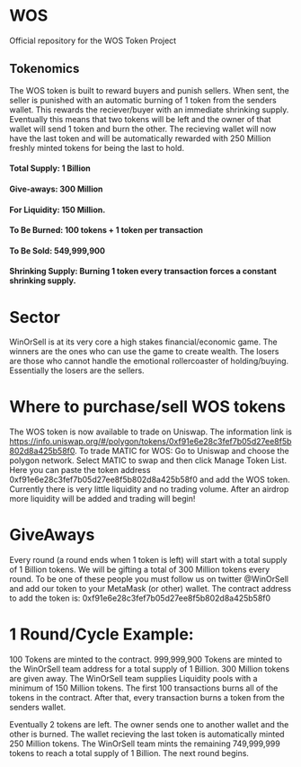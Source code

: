# WOS
Official repository for the WOS Token Project

## Tokenomics
The WOS token is built to reward buyers and punish sellers. When sent, the seller is punished with an automatic burning of 1 token from the senders wallet. This rewards the reciever/buyer with an immediate shrinking supply. Eventually this means that two tokens will be left and the owner of that wallet will send 1 token and burn the other. The recieving wallet will now have the last token and will be automatically rewarded with 250 Million freshly minted tokens for being the last to hold.

#### Total Supply: 1 Billion

#### Give-aways: 300 Million

#### For Liquidity: 150 Million.

#### To Be Burned: 100 tokens + 1 token per transaction

#### To Be Sold: 549,999,900

#### Shrinking Supply: Burning 1 token every transaction forces a constant shrinking supply.

# Sector
WinOrSell is at its very core a high stakes financial/economic game. The winners are the ones who can use the game to create wealth. The losers are those who cannot handle the emotional rollercoaster of holding/buying. Essentially the losers are the sellers.

# Where to purchase/sell WOS tokens
The WOS token is now available to trade on Uniswap. The information link is https://info.uniswap.org/#/polygon/tokens/0xf91e6e28c3fef7b05d27ee8f5b802d8a425b58f0. To trade MATIC for WOS: Go to Uniswap and choose the polygon network. Select MATIC to swap and then click Manage Token List. Here you can paste the token address 0xf91e6e28c3fef7b05d27ee8f5b802d8a425b58f0 and add the WOS token. Currently there is very little liquidity and no trading volume. After an airdrop more liquidity will be added and trading will begin!

# GiveAways
Every round (a round ends when 1 token is left) will start with a total supply of 1 Billion tokens. We will be gifting a total of 300 Million tokens every round. To be one of these people you must follow us on twitter @WinOrSell and add our token to your MetaMask (or other) wallet. The contract address to add the token is: 
0xf91e6e28c3fef7b05d27ee8f5b802d8a425b58f0

# 1 Round/Cycle Example:
100 Tokens are minted to the contract. 999,999,900 Tokens are minted to the WinOrSell team address for a total supply of 1 Billion. 300 Million tokens are given away. The WinOrSell team supplies Liquidity pools with a minimum of 150 Million tokens. The first 100 transactions burns all of the tokens in the contract. After that, every transaction burns a token from the senders wallet.

Eventually 2 tokens are left. The owner sends one to another wallet and the other is burned. The wallet recieving the last token is automatically minted 250 Million tokens. The WinOrSell team mints the remaining 749,999,999 tokens to reach a total supply of 1 Billion. The next round begins.
